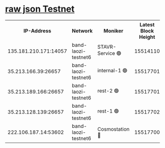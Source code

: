 
[raw json Testnet](https://rpc-check.bandt.stavr.tech/bandt/rpcbandt_result.json)
=

<table><tr><th>IP-Address</th><th>Network</th><th>Moniker</th><th>Latest Block Height</th><th>Earliest Block Height</th><th>Catching Up</th><th>Tx Index</th><th>Voting Power</th><th>Scan Time</th></tr><tr><td>135.181.210.171:14057</td><td>band-laozi-testnet6</td><td>STAVR-Service 🟢</td><td>15514110</td><td>15322501</td><td>False</td><td>on</td><td>0</td><td>2024-02-04T07:14:33.368396982UTC</td></tr><tr><td>35.213.166.39:26657</td><td>band-laozi-testnet6</td><td>internal-1 🟢</td><td>15517701</td><td>15417701</td><td>False</td><td>on</td><td>0</td><td>2024-02-04T07:14:35.665384870UTC</td></tr><tr><td>35.213.189.166:26657</td><td>band-laozi-testnet6</td><td>rest-2 🟢</td><td>15517701</td><td>15417701</td><td>False</td><td>on</td><td>0</td><td>2024-02-04T07:14:36.643475961UTC</td></tr><tr><td>35.213.128.139:26657</td><td>band-laozi-testnet6</td><td>rest-1 🟢</td><td>15517702</td><td>15417702</td><td>False</td><td>on</td><td>0</td><td>2024-02-04T07:14:39.631086231UTC</td></tr><tr><td>222.106.187.14:53602</td><td>band-laozi-testnet6</td><td>Cosmostation 🔴</td><td>15517700</td><td>15423001</td><td>False</td><td>on</td><td>2203623</td><td>2024-02-04T07:14:34.744666705UTC</td></tr></table>
